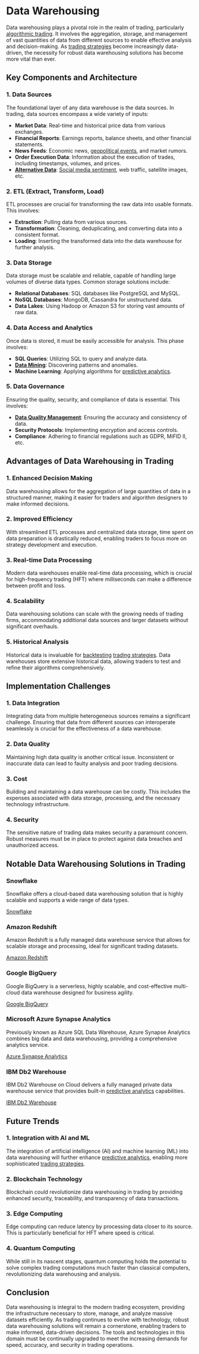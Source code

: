 # Data Warehousing

Data warehousing plays a pivotal role in the realm of trading, particularly [algorithmic trading](../a/algorithmic_trading.md). It involves the aggregation, storage, and management of vast quantities of data from different sources to enable effective analysis and decision-making. As [trading strategies](../t/trading_strategies.md) become increasingly data-driven, the necessity for robust data warehousing solutions has become more vital than ever.

## Key Components and Architecture

### 1. Data Sources
The foundational layer of any data warehouse is the data sources. In trading, data sources encompass a wide variety of inputs:

- **Market Data**: Real-time and historical price data from various exchanges.
- **Financial Reports**: Earnings reports, balance sheets, and other financial statements.
- **News Feeds**: Economic news, [geopolitical events](../g/geopolitical_events.md), and market rumors.
- **Order Execution Data**: Information about the execution of trades, including timestamps, volumes, and prices.
- **[Alternative Data](../a/alternative_data.md)**: [Social media sentiment](../s/social_media_sentiment.md), web traffic, satellite images, etc.

### 2. ETL (Extract, Transform, Load)
ETL processes are crucial for transforming the raw data into usable formats. This involves:

- **Extraction**: Pulling data from various sources.
- **Transformation**: Cleaning, deduplicating, and converting data into a consistent format.
- **Loading**: Inserting the transformed data into the data warehouse for further analysis.

### 3. Data Storage
Data storage must be scalable and reliable, capable of handling large volumes of diverse data types. Common storage solutions include:

- **Relational Databases**: SQL databases like PostgreSQL and MySQL.
- **NoSQL Databases**: MongoDB, Cassandra for unstructured data.
- **Data Lakes**: Using Hadoop or Amazon S3 for storing vast amounts of raw data.

### 4. Data Access and Analytics
Once data is stored, it must be easily accessible for analysis. This phase involves:

- **SQL Queries**: Utilizing SQL to query and analyze data.
- **[Data Mining](../d/data_mining.md)**: Discovering patterns and anomalies.
- **Machine Learning**: Applying algorithms for [predictive analytics](../p/predictive_analytics.md).

### 5. Data Governance
Ensuring the quality, security, and compliance of data is essential. This involves:

- **[Data Quality Management](../d/data_quality_management.md)**: Ensuring the accuracy and consistency of data.
- **Security Protocols**: Implementing encryption and access controls.
- **Compliance**: Adhering to financial regulations such as GDPR, MiFID II, etc.

## Advantages of Data Warehousing in Trading

### 1. Enhanced Decision Making
Data warehousing allows for the aggregation of large quantities of data in a structured manner, making it easier for traders and algorithm designers to make informed decisions.

### 2. Improved Efficiency 
With streamlined ETL processes and centralized data storage, time spent on data preparation is drastically reduced, enabling traders to focus more on strategy development and execution.

### 3. Real-time Data Processing
Modern data warehouses enable real-time data processing, which is crucial for high-frequency trading (HFT) where milliseconds can make a difference between profit and loss.

### 4. Scalability
Data warehousing solutions can scale with the growing needs of trading firms, accommodating additional data sources and larger datasets without significant overhauls.

### 5. Historical Analysis
Historical data is invaluable for [backtesting](../b/backtesting.md) [trading strategies](../t/trading_strategies.md). Data warehouses store extensive historical data, allowing traders to test and refine their algorithms comprehensively.

## Implementation Challenges

### 1. Data Integration
Integrating data from multiple heterogeneous sources remains a significant challenge. Ensuring that data from different sources can interoperate seamlessly is crucial for the effectiveness of a data warehouse.

### 2. Data Quality
Maintaining high data quality is another critical issue. Inconsistent or inaccurate data can lead to faulty analysis and poor trading decisions.

### 3. Cost
Building and maintaining a data warehouse can be costly. This includes the expenses associated with data storage, processing, and the necessary technology infrastructure.

### 4. Security
The sensitive nature of trading data makes security a paramount concern. Robust measures must be in place to protect against data breaches and unauthorized access.

## Notable Data Warehousing Solutions in Trading

### Snowflake
Snowflake offers a cloud-based data warehousing solution that is highly scalable and supports a wide range of data types.

[Snowflake](https://www.snowflake.com)

### Amazon Redshift
Amazon Redshift is a fully managed data warehouse service that allows for scalable storage and processing, ideal for significant trading datasets.

[Amazon Redshift](https://aws.amazon.com/redshift/)

### Google BigQuery
Google BigQuery is a serverless, highly scalable, and cost-effective multi-cloud data warehouse designed for business agility.

[Google BigQuery](https://cloud.google.com/bigquery)

### Microsoft Azure Synapse Analytics
Previously known as Azure SQL Data Warehouse, Azure Synapse Analytics combines big data and data warehousing, providing a comprehensive analytics service.

[Azure Synapse Analytics](https://azure.microsoft.com/en-us/services/synapse-analytics/)

### IBM Db2 Warehouse
IBM Db2 Warehouse on Cloud delivers a fully managed private data warehouse service that provides built-in [predictive analytics](../p/predictive_analytics.md) capabilities.

[IBM Db2 Warehouse](https://www.ibm.com/products/db2-warehouse)

## Future Trends

### 1. Integration with AI and ML
The integration of artificial intelligence (AI) and machine learning (ML) into data warehousing will further enhance [predictive analytics](../p/predictive_analytics.md), enabling more sophisticated [trading strategies](../t/trading_strategies.md).

### 2. Blockchain Technology
Blockchain could revolutionize data warehousing in trading by providing enhanced security, traceability, and transparency of data transactions.

### 3. Edge Computing
Edge computing can reduce latency by processing data closer to its source. This is particularly beneficial for HFT where speed is critical.

### 4. Quantum Computing
While still in its nascent stages, quantum computing holds the potential to solve complex trading computations much faster than classical computers, revolutionizing data warehousing and analysis.

## Conclusion

Data warehousing is integral to the modern trading ecosystem, providing the infrastructure necessary to store, manage, and analyze massive datasets efficiently. As trading continues to evolve with technology, robust data warehousing solutions will remain a cornerstone, enabling traders to make informed, data-driven decisions. The tools and technologies in this domain must be continually upgraded to meet the increasing demands for speed, accuracy, and security in trading operations.
